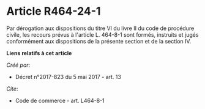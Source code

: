 # Article R464-24-1

Par dérogation aux dispositions du titre VI du livre II du code de procédure civile, les recours prévus à l'article L.
464-8-1 sont formés, instruits et jugés conformément aux dispositions de la présente section et de la section IV.

**Liens relatifs à cet article**

_Créé par_:

  - Décret n°2017-823 du 5 mai 2017 - art. 13

_Cite_:

  - Code de commerce - art. L464-8-1
